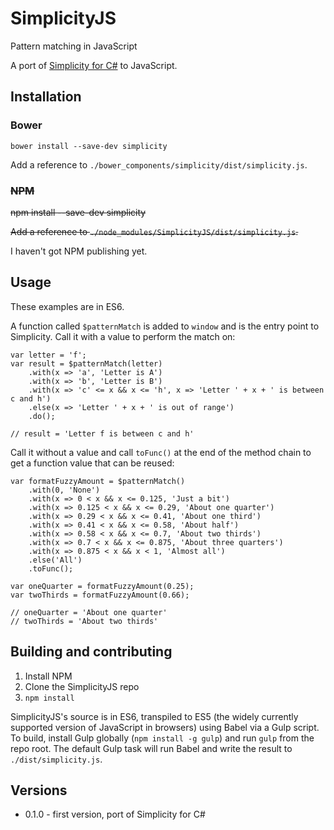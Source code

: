 SimplicityJS
============

Pattern matching in JavaScript

A port of [Simplicity for C#](https://github.com/bendetat/Simplicity) to JavaScript.

## Installation

### Bower

	bower install --save-dev simplicity

Add a reference to `./bower_components/simplicity/dist/simplicity.js`.

### ~~NPM~~

~~npm install --save-dev simplicity~~

~~Add a reference to `./node_modules/SimplicityJS/dist/simplicity.js`.~~

I haven't got NPM publishing yet.


## Usage

These examples are in ES6.

A function called `$patternMatch` is added to `window` and is the entry point to Simplicity. Call it with a value to perform the match on:

	var letter = 'f';
	var result = $patternMatch(letter)
		.with(x => 'a', 'Letter is A')
		.with(x => 'b', 'Letter is B')
		.with(x => 'c' <= x && x <= 'h', x => 'Letter ' + x + ' is between c and h')
		.else(x => 'Letter ' + x + ' is out of range')
		.do();

	// result = 'Letter f is between c and h'

Call it without a value and call `toFunc()` at the end of the method chain to get a function value that can be reused:

	var formatFuzzyAmount = $patternMatch()
		.with(0, 'None')
		.with(x => 0 < x && x <= 0.125, 'Just a bit')
		.with(x => 0.125 < x && x <= 0.29, 'About one quarter')
		.with(x => 0.29 < x && x <= 0.41, 'About one third')
		.with(x => 0.41 < x && x <= 0.58, 'About half')
		.with(x => 0.58 < x && x <= 0.7, 'About two thirds')
		.with(x => 0.7 < x && x <= 0.875, 'About three quarters')
		.with(x => 0.875 < x && x < 1, 'Almost all')
		.else('All')
		.toFunc();

	var oneQuarter = formatFuzzyAmount(0.25);
	var twoThirds = formatFuzzyAmount(0.66);

	// oneQuarter = 'About one quarter'
	// twoThirds = 'About two thirds'


## Building and contributing

1. Install NPM
2. Clone the SimplicityJS repo
3. `npm install`

SimplicityJS's source is in ES6, transpiled to ES5 (the widely currently supported version of JavaScript in browsers) using Babel via a Gulp script. To build, install Gulp globally (`npm install -g gulp`) and run `gulp` from the repo root. The default Gulp task will run Babel and write the result to `./dist/simplicity.js`.


## Versions

- 0.1.0 - first version, port of Simplicity for C#